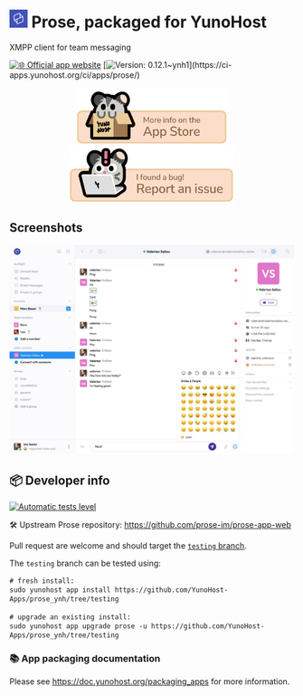 <!--
N.B.: This README was automatically generated by <https://github.com/YunoHost/apps_tools/blob/main/readme_generator>
It shall NOT be edited by hand.
-->

<h1>
  <img src="https://raw.githubusercontent.com/YunoHost/apps/main/logos/prose.png" width="32px" alt="Logo of Prose">
  Prose, packaged for YunoHost
</h1>

XMPP client for team messaging

[![🌐 Official app website](https://img.shields.io/badge/Official_app_website-darkgreen?style=for-the-badge)](https://prose.org/)
[![Version: 0.12.1~ynh1](https://img.shields.io/badge/Version-0.12.1~ynh1-rgb(18,138,11)?style=for-the-badge)](https://ci-apps.yunohost.org/ci/apps/prose/)

<div align="center">
<a href="https://apps.yunohost.org/app/prose"><img height="100px" src="https://github.com/YunoHost/yunohost-artwork/raw/refs/heads/main/badges/neopossum-badges/badge_more_info_on_the_appstore.svg"/></a>
<a href="https://github.com/YunoHost-Apps/prose_ynh/issues"><img height="100px" src="https://github.com/YunoHost/yunohost-artwork/raw/refs/heads/main/badges/neopossum-badges/badge_report_an_issue.svg"/></a>
</div>


## Screenshots
![Screenshot of Prose](./doc/screenshots/screenshot.jpg)

## 📦 Developer info

[![Automatic tests level](https://apps.yunohost.org/badge/cilevel/prose)](https://ci-apps.yunohost.org/ci/apps/prose/)

🛠️ Upstream Prose repository: <https://github.com/prose-im/prose-app-web>

Pull request are welcome and should target the [`testing` branch](https://github.com/YunoHost-Apps/prose_ynh/tree/testing).

The `testing` branch can be tested using:
```
# fresh install:
sudo yunohost app install https://github.com/YunoHost-Apps/prose_ynh/tree/testing

# upgrade an existing install:
sudo yunohost app upgrade prose -u https://github.com/YunoHost-Apps/prose_ynh/tree/testing
```

### 📚 App packaging documentation

Please see <https://doc.yunohost.org/packaging_apps> for more information.